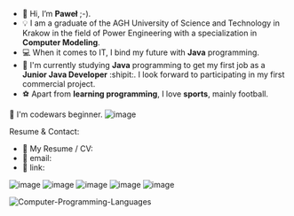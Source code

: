 - 👋 Hi, I’m **Paweł** ;-).
- :bulb: I am a graduate of the AGH University of Science and Technology in Krakow in the field of Power Engineering with a specialization in **Computer Modeling**.
- :computer: When it comes to IT, I bind my future with **Java** programming.
- 🌱 I'm currently studying **Java** programming to get my first job as a **Junior Java Developer** :shipit:. I look forward to participating in my first commercial project.
- :soccer: Apart from **learning programming**, I love **sports**, mainly football.




:beginner: I'm codewars beginner.
![image](https://www.codewars.com/users/pawel778899/badges/large)

Resume & Contact:

- :paperclip: My Resume / CV:
- :email: email: 
- :link: link: 

![image](https://user-images.githubusercontent.com/106928352/189040607-1f209a83-8369-4d50-8071-fa5e09cd57b4.png)
![image](https://user-images.githubusercontent.com/106928352/189040649-c7e0d214-19f4-47d0-be40-cd4d389d245c.png)
![image](https://user-images.githubusercontent.com/106928352/189040667-ac5524e6-3e13-4771-9212-aed7c9ae2180.png)
![image](https://user-images.githubusercontent.com/106928352/189040677-8a396b58-2081-47c6-b8d8-4cf80949d658.png)
![image](https://user-images.githubusercontent.com/106928352/189040685-919f00bb-9da1-4f58-a040-aa8ed5aafdca.png)





![Computer-Programming-Languages](https://user-images.githubusercontent.com/106928352/189601513-d695504d-6307-4266-8099-f20b2423d6d3.jpg)


<!---- 📫 How to reach me:.

<!---
pawel778899/pawel778899 is a ✨ special ✨ repository because its `README.md` (this file) appears on your GitHub profile.
You can click the Preview link to take a look at your changes.
--->
